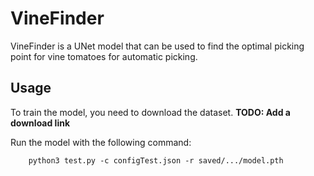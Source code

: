 # VineFinder
VineFinder is a UNet model that can be used to find the optimal picking point for vine tomatoes for automatic picking.


## Usage
To train the model, you need to download the dataset.
**TODO: Add a download link**

Run the model with the following command:
```
    python3 test.py -c configTest.json -r saved/.../model.pth
```
